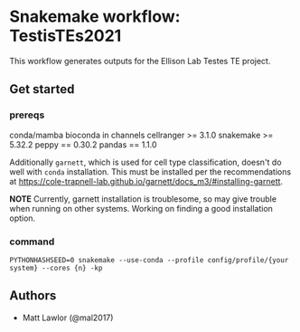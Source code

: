 # Snakemake workflow: TestisTEs2021

This workflow generates outputs for the Ellison Lab Testes TE project.

## Get started

### prereqs

conda/mamba
bioconda in channels
cellranger >= 3.1.0
snakemake >= 5.32.2
peppy == 0.30.2
pandas == 1.1.0

Additionally `garnett`, which is used for cell type classification, doesn't do well with `conda` installation.
This must be installed per the recommendations at https://cole-trapnell-lab.github.io/garnett/docs_m3/#installing-garnett.

**NOTE**
Currently, garnett installation is troublesome, so may give trouble when running on
other systems. Working on finding a good installation option.

### command

```
PYTHONHASHSEED=0 snakemake --use-conda --profile config/profile/{your system} --cores {n} -kp
```

## Authors

* Matt Lawlor (@mal2017)
